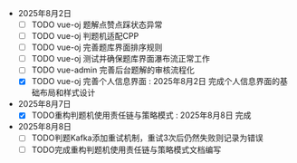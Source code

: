 - 2025年8月2日
  - [ ] TODO vue-oj 题解点赞点踩状态异常
  - [ ] TODO vue-oj 判题机适配CPP
  - [ ] TODO vue-oj 完善题库界面排序规则
  - [ ] TODO vue-oj 测试并确保题库界面瀑布流正常工作
  - [ ] TODO vue-admin 完善后台题解的审核流程化
  - [x] TODO vue-oj 完善个人信息界面 : 2025年8月2日 完成个人信息界面的基础布局和样式设计
- 2025年8月7日
  - [x] TODO重构判题机使用责任链与策略模式 : 2025年8月8日 完成
- 2025年8月8日
  - [ ] TODO判题Kafka添加重试机制，重试3次后仍然失败则记录为错误
  - [ ] TODO完成重构判题机使用责任链与策略模式文档编写